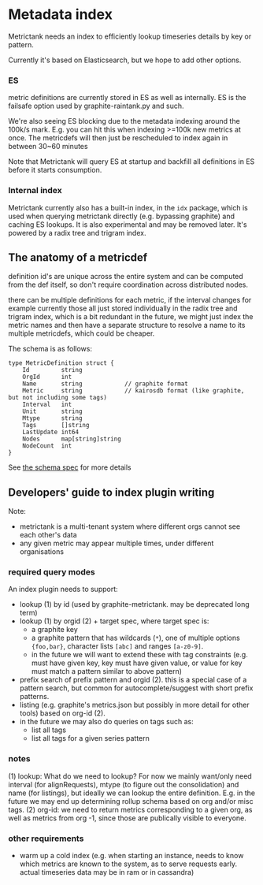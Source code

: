 # Metadata index

Metrictank needs an index to efficiently lookup timeseries details by key or pattern.

Currently it's based on Elasticsearch, but we hope to add other options.

### ES

metric definitions are currently stored in ES as well as internally.
ES is the failsafe option used by graphite-raintank.py and such.

We're also seeing ES blocking due to the metadata indexing around the 100k/s mark.
E.g. you can hit this when indexing >=100k new metrics at once.
The metricdefs will then just be rescheduled to index again in between 30~60 minutes

Note that Metrictank will query ES at startup and backfill all definitions in ES before it starts
consumption.

### Internal index

Metrictank currently also has a built-in index, in the `idx` package,
which is used when querying metrictank directly (e.g. bypassing graphite)
and caching ES lookups.
It is also experimental and may be removed later.
It's powered by a radix tree and trigram index.

## The anatomy of a metricdef


definition id's are unique across the entire system and can be computed from the def itself, so don't require coordination across distributed nodes.

there can be multiple definitions for each metric, if the interval changes for example
currently those all just stored individually in the radix tree and trigram index, which is a bit redundant
in the future, we might just index the metric names and then have a separate structure to resolve a name to its multiple metricdefs, which could be cheaper.

The schema is as follows:

```
type MetricDefinition struct {
	Id         string            
	OrgId      int               
	Name       string            // graphite format
	Metric     string            // kairosdb format (like graphite, but not including some tags)
	Interval   int               
	Unit       string            
	Mtype      string            
	Tags       []string          
	LastUpdate int64             
	Nodes      map[string]string 
	NodeCount  int               
}
```

See [the schema spec](https://github.com/raintank/schema/blob/master/metric.go#L78) for more details




## Developers' guide to index plugin writing

Note:

* metrictank is a multi-tenant system where different orgs cannot see each other's data
* any given metric may appear multiple times, under different organisations

### required query modes
An index plugin needs to support:

* lookup (1) by id (used by graphite-metrictank. may be deprecated long term)
* lookup (1) by orgid (2) + target spec, where target spec is:
  - a graphite key
  - a graphite pattern that has wildcards (`*`), one of multiple options `{foo,bar}`, character lists `[abc]` and ranges `[a-z0-9]`.
  - in the future we will want to extend these with tag constraints (e.g. must have given key, key must have given value, or value for key must match a pattern similar to above pattern)
* prefix search of prefix pattern and orgid (2). this is a special case of a pattern search, but common for autocomplete/suggest with short prefix patterns.
* listing (e.g. graphite's metrics.json but possibly in more detail for other tools) based on org-id (2).
* in the future we may also do queries on tags such as:
  - list all tags
  - list all tags for a given series pattern


### notes

(1) lookup: What do we need to lookup? For now we mainly want/only need interval (for alignRequests), mtype (to figure out the consolidation) and name (for listings),
but ideally we can lookup the entire definition.  E.g. in the future we may end up determining rollup schema based on org and/or misc tags.
(2) org-id: we need to return metrics corresponding to a given org, as well as metrics from org -1, since those are publically visible to everyone.

### other requirements

* warm up a cold index (e.g. when starting an instance, needs to know which metrics are known to the system, as to serve requests early. actual timeseries data may be in ram or in cassandra)
